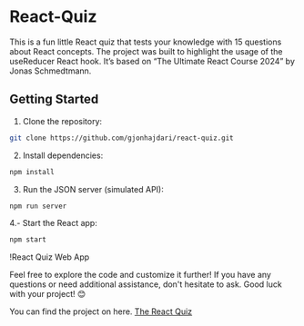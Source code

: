 # React-Quiz

This is a fun little React quiz that tests your knowledge with 15 questions about React concepts. The project was built to highlight the usage of the useReducer React hook. It’s based on “The Ultimate React Course 2024” by Jonas Schmedtmann.

## Getting Started

1. Clone the repository:

```bash
git clone https://github.com/gjonhajdari/react-quiz.git
```

2. Install dependencies:

```bash
npm install
```

3. Run the JSON server (simulated API):

```bash
npm run server
```

4.- Start the React app:

```bash
npm start
```

!React Quiz Web App

Feel free to explore the code and customize it further! If you have any questions or need additional assistance, don't hesitate to ask. Good luck with your project! 😊

You can find the project on here. <a href="https://react-quiz-five-iota.vercel.app/" target="_blank"> The React Quiz</a>
